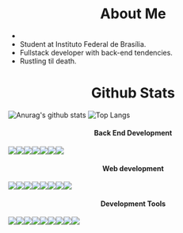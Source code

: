 <h1 align="center"> About Me </h1>

- 
- Student at Instituto Federal de Brasília.
- Fullstack developer with back-end tendencies.
- Rustling til death.

<h1 align="center"> Github Stats </h1>
  
  ![Anurag's github stats](https://github-readme-stats.vercel.app/api?username=eduardostarz&show_icons=true&theme=noctis_minimus&show=reviews,discussions_started,discussions_answered,prs_merged,prs_merged_percentage)
  ![Top Langs](https://github-readme-stats.vercel.app/api/top-langs/?username=eduardostarz&show_icons=true&theme=noctis_minimus&langs_count=10&layout=donut&exclude_repo=tsi_db)


<h4 align="center"> Back End Development </h4>  
<div style="display: flex; margin: 0 auto;">
  
  <img align="center" src="https://img.shields.io/badge/C-00599C?style=for-the-badge&logo=c&logoColor=white" />
  <img align="center" src="https://img.shields.io/badge/Rust-black?style=for-the-badge&logo=rust&logoColor=#E57324" />
  <img align="center" src="https://img.shields.io/badge/OpenJDK-ED8B00?style=for-the-badge&logo=openjdk&logoColor=white" />
  <img align="center" src="https://img.shields.io/badge/Python-FFD43B?style=for-the-badge&logo=python&logoColor=blue" />
  <img align="center" src="https://img.shields.io/badge/apache_maven-C71A36?style=for-the-badge&logo=apachemaven&logoColor=white" />
  <img align="center" src="https://img.shields.io/badge/gradle-02303A?style=for-the-badge&logo=gradle&logoColor=white" />
  <img align="center" src="https://img.shields.io/badge/Sqlite-003B57?style=for-the-badge&logo=sqlite&logoColor=white" />

</div>

<h4 align="center"> Web development </h4>

<div style="display: flex; margin: 0 auto;">

  <img align="center" src="https://img.shields.io/badge/HTML5-E34F26?style=for-the-badge&logo=html5&logoColor=white" />
  <img align="center" src="https://img.shields.io/badge/CSS3-1572B6?style=for-the-badge&logo=css3&logoColor=white" />
  <img align="center" src="https://img.shields.io/badge/JavaScript-323330?style=for-the-badge&logo=javascript&logoColor=F7DF1E" />
  <img align="center" src="https://img.shields.io/badge/jQuery-0769AD?style=for-the-badge&logo=jquery&logoColor=white" />
  <img align="center" src="https://img.shields.io/badge/Django-092E20?style=for-the-badge&logo=django&logoColor=green" />
  <img align="center" src="https://img.shields.io/badge/WebAssembly-654FF0?style=for-the-badge&logo=WebAssembly&logoColor=white" />
  <img align="center" src="https://img.shields.io/badge/Bulma-00D1B2?style=for-the-badge&logo=Bulma&logoColor=white" />
  <img align="center" src="https://img.shields.io/badge/%3C/%3E%20htmx-3D72D7?style=for-the-badge&logo=mysl&logoColor=white" />
  
</div>

<h4 align="center"> Development Tools </h4>

<div style="display: flex; margin: 0 auto;">
  
  <img align="center" src="https://img.shields.io/badge/GIT-E44C30?style=for-the-badge&logo=git&logoColor=white" />
  <img align="center" src="https://img.shields.io/badge/Figma-F24E1E?style=for-the-badge&logo=figma&logoColor=white" />
  <img align="center" src="https://img.shields.io/badge/Markdown-000000?style=for-the-badge&logo=markdown&logoColor=white" />
  <img align="center" src="https://img.shields.io/badge/Shell_Script-121011?style=for-the-badge&logo=gnu-bash&logoColor=white" />
  <img align="center" src="https://img.shields.io/badge/NeoVim-%2357A143.svg?&style=for-the-badge&logo=neovim&logoColor=white" />
  <img align="center" src="https://img.shields.io/badge/VSCode-0078D4?style=for-the-badge&logo=visual%20studio%20code&logoColor=white" />
  <img align="center" src="https://img.shields.io/badge/Arch_Linux-1793D1?style=for-the-badge&logo=arch-linux&logoColor=white" />
  <img align="center" src="https://img.shields.io/badge/powershell-5391FE?style=for-the-badge&logo=powershell&logoColor=white" />
  <img align="center" src="https://img.shields.io/badge/Google_chrome-4285F4?style=for-the-badge&logo=Google-chrome&logoColor=white" />

</div>
